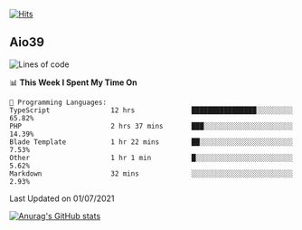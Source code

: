 [![Hits](https://hits.seeyoufarm.com/api/count/incr/badge.svg?url=https%3A%2F%2Fgithub.com%2Faio39&count_bg=%2339C5BB&title_bg=%23555555&icon=&icon_color=%23E7E7E7&title=hits&edge_flat=false)](https://hits.seeyoufarm.com)

## Aio39

<!--START_SECTION:waka-->
![Lines of code](https://img.shields.io/badge/From%20Hello%20World%20I%27ve%20Written-602241%20lines%20of%20code-blue)

📊 **This Week I Spent My Time On** 

```text
💬 Programming Languages: 
TypeScript               12 hrs              ████████████████░░░░░░░░░   65.82% 
PHP                      2 hrs 37 mins       ███░░░░░░░░░░░░░░░░░░░░░░   14.39% 
Blade Template           1 hr 22 mins        ██░░░░░░░░░░░░░░░░░░░░░░░   7.53% 
Other                    1 hr 1 min          █░░░░░░░░░░░░░░░░░░░░░░░░   5.62% 
Markdown                 32 mins             ░░░░░░░░░░░░░░░░░░░░░░░░░   2.93%

```


 Last Updated on 01/07/2021
<!--END_SECTION:waka-->
[![Anurag's GitHub stats](https://github-readme-stats.vercel.app/api?username=aio39)](https://github.com/anuraghazra/github-readme-stats)

<!--
**aio39/aio39** is a ✨ _special_ ✨ repository because its `README.md` (this file) appears on your GitHub profile.

Here are some ideas to get you started:

- 🔭 I’m currently working on ...
- 🌱 I’m currently learning ...
- 👯 I’m looking to collaborate on ...
- 🤔 I’m looking for help with ...
- 💬 Ask me about ...
- 📫 How to reach me: ...
- 😄 Pronouns: ...
- ⚡ Fun fact: ...
-->
